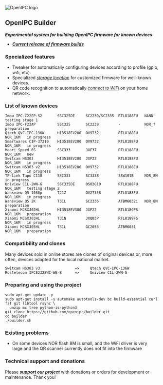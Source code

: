 ![OpenIPC logo][logo]

## OpenIPC Builder
**_Experimental system for building OpenIPC firmware for known devices_**
- **_[Current release of firmware builds](https://github.com/OpenIPC/builder/releases/tag/latest)_**


### Specialized features

- Tweaker for automatically configuring devices according to profile (gpio, wifi, etc).
- Specialized _[storage location](https://github.com/OpenIPC/builder/releases/tag/latest)_ for customized firmware for well-known devices.
- QR code recognition to automatically _[connect to WiFi](https://openipc.org/tools/qr-code-generator)_ on your home network.


### List of known devices

```
Imou IPC-C22EP-S2       SSC325DE     SC2239/SC2335  RTL8188FU   NAND      testing stage 1
Imou IPC-F22AP          SSC325       SC2239         -           NOR_?     preparation
Qtech QVC-IPC-136W      HI3518EV200  OV9732         RTL8188EU   NOR_16M   in progress
Smartwares CIP-37210    HI3518EV200  OV9732         RTL8188FU   NOR_16M   in progress
Meari Speed 6S          SSC333       JXF37          RTL8188FU   NOR_16M   new
Switcam HS303           HI3518EV200  JXF22          RTL8188FU   NOR_16M   in progress
Switcam HS303 v2        HI3518EV200  OV9732         RTL8188EU   NOR_16M   in progress
TP-Link Tapo C110       SSC333       SC3338         SSW101B     NOR_8M    in progress
Uniview C1L-2WN-G       SSC335DE     OS02G10        RTL8188FU   NOR_16M   testing stage 2
Wansview Q5 1080p       T21Z         OV2735B        RTL8188FU   NOR_16M   in progress
Wansview Q5 2K          T31L         SC2336         ATBM6032i   NOR_8M    preparation
Xiaomi MJSXJ02HL        HI3518EV300  JXF22          RTL8189FS   NOR_16M   preparation
Xiaomi MJSXJ03HL        T31N         JXQ03P         RTL8189FS   NOR_16M   in progress
Xiaomi MJSXJ05HL        T31L         GC2053         ATBM6031    NOR_16M   preparation
```


### Compatibility and clones

Many devices sold in online stores are clones of original devices or, more often, devices adapted for the local national market.

```
Switcam HS303 v3                =>     Qtech QVC-IPC-136W
Rostelecom IPC8232SWC-WE-B      =>     Uniview C1L-2WN-G
```


### Preparing and using the project

```
sudo apt-get update -y
sudo apt-get install -y automake autotools-dev bc build-essential curl fzf git libtool rsync \
  unzip mc tree python-is-python3
git clone https://github.com/openipc/builder.git
cd builder
./builder.sh
```

### Existing problems

- On some devices NOR flash 8M is small, and the WiFi driver is very large and the QR scanner currently does not fit into the firmware


### Technical support and donations

Please **_[support our project](https://openipc.org/support-open-source)_** with donations or orders for development or maintenance. Thank you!


[logo]: https://openipc.org/assets/openipc-logo-black.svg

